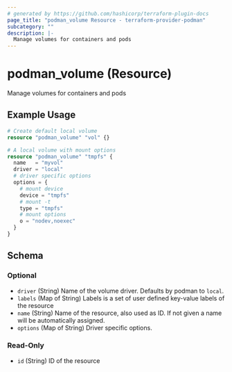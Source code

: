 ```yaml
---
# generated by https://github.com/hashicorp/terraform-plugin-docs
page_title: "podman_volume Resource - terraform-provider-podman"
subcategory: ""
description: |-
  Manage volumes for containers and pods
---
```


# podman_volume (Resource)

Manage volumes for containers and pods

## Example Usage

```terraform
# Create default local volume
resource "podman_volume" "vol" {}

# A local volume with mount options
resource "podman_volume" "tmpfs" {
  name   = "myvol"
  driver = "local"
  # driver specific options
  options = {
    # mount device
    device = "tmpfs"
    # mount -t
    type = "tmpfs"
    # mount options
    o = "nodev,noexec"
  }
}
```

<!-- schema generated by tfplugindocs -->
## Schema

### Optional

- `driver` (String) Name of the volume driver. Defaults by podman to `local`.
- `labels` (Map of String) Labels is a set of user defined key-value labels of the resource
- `name` (String) Name of the resource, also used as ID. If not given a name will be automatically assigned.
- `options` (Map of String) Driver specific options.

### Read-Only

- `id` (String) ID of the resource


